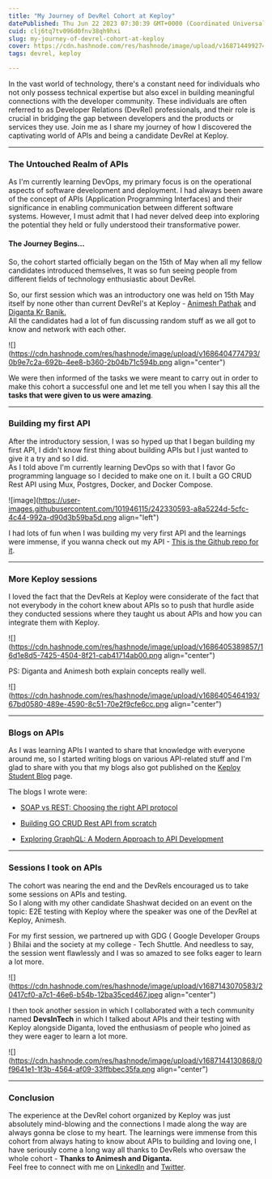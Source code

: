```yaml
---
title: "My Journey of DevRel Cohort at Keploy"
datePublished: Thu Jun 22 2023 07:30:39 GMT+0000 (Coordinated Universal Time)
cuid: clj6tq7tv096d0fnv38qh9hxi
slug: my-journey-of-devrel-cohort-at-keploy
cover: https://cdn.hashnode.com/res/hashnode/image/upload/v1687144992743/3a656907-105a-4609-9889-5dc0e83b3e74.png
tags: devrel, keploy

---
```


In the vast world of technology, there's a constant need for individuals who not only possess technical expertise but also excel in building meaningful connections with the developer community. These individuals are often referred to as Developer Relations (DevRel) professionals, and their role is crucial in bridging the gap between developers and the products or services they use. Join me as I share my journey of how I discovered the captivating world of APIs and being a candidate DevRel at Keploy.

---

### The Untouched Realm of APIs

As I'm currently learning DevOps, my primary focus is on the operational aspects of software development and deployment. I had always been aware of the concept of APIs (Application Programming Interfaces) and their significance in enabling communication between different software systems. However, I must admit that I had never delved deep into exploring the potential they held or fully understood their transformative power.

#### The Journey Begins...

So, the cohort started officially began on the 15th of May when all my fellow candidates introduced themselves, It was so fun seeing people from different fields of technology enthusiastic about DevRel.

So, our first session which was an introductory one was held on 15th May itself by none other than current DevRel's at Keploy - [Animesh Pathak](https://twitter.com/sonichigo1219) and [Diganta Kr Banik.](https://twitter.com/banik_diganta)  
All the candidates had a lot of fun discussing random stuff as we all got to know and network with each other.

![](https://cdn.hashnode.com/res/hashnode/image/upload/v1686404774793/0b9e7c2a-692b-4ee8-b360-2b04b71c594b.png align="center")

We were then informed of the tasks we were meant to carry out in order to make this cohort a successful one and let me tell you when I say this all the **tasks that were given to us were amazing**.

---

### Building my first API

After the introductory session, I was so hyped up that I began building my first API, I didn't know first thing about building APIs but I just wanted to give it a try and so I did.  
As I told above I'm currently learning DevOps so with that I favor Go programming language so I decided to make one on it. I built a GO CRUD Rest API using Mux, Postgres, Docker, and Docker Compose.

![image](https://user-images.githubusercontent.com/101946115/242330593-a8a5224d-5cfc-4c44-992a-d90d3b59ba5d.png align="left")

I had lots of fun when I was building my very first API and the learnings were immense, if you wanna check out my API - [This is the Github repo for it](https://github.com/ShivangShandilya/go-api).

---

### More Keploy sessions

I loved the fact that the DevRels at Keploy were considerate of the fact that not everybody in the cohort knew about APIs so to push that hurdle aside they conducted sessions where they taught us about APIs and how you can integrate them with Keploy.

![](https://cdn.hashnode.com/res/hashnode/image/upload/v1686405389857/16d1e8d5-7425-4504-8f21-cab41714ab00.png align="center")

PS: Diganta and Animesh both explain concepts really well.

![](https://cdn.hashnode.com/res/hashnode/image/upload/v1686405464193/67bd0580-489e-4590-8c51-70e2f9cfe6cc.png align="center")

---

### Blogs on APIs

As I was learning APIs I wanted to share that knowledge with everyone around me, so I started writing blogs on various API-related stuff and I'm glad to share with you that my blogs also got published on the [Keploy Student Blog](https://community.keploy.io/?isDarkTheme=true&deviceType=desktop) page.

The blogs I wrote were:

* [SOAP vs REST: Choosing the right API protocol](https://community.keploy.io/soap-vs-rest-choosing-the-right-api-protocol)
    
* [Building GO CRUD Rest API from scratch](https://community.keploy.io/building-a-crud-application-from-scratch-using-golang)
    
* [Exploring GraphQL: A Modern Approach to API Development](https://community.keploy.io/exploring-graphql-api-development)
    

---

### Sessions I took on APIs

The cohort was nearing the end and the DevRels encouraged us to take some sessions on APIs and testing.  
So I along with my other candidate Shashwat decided on an event on the topic: E2E testing with Keploy where the speaker was one of the DevRel at Keploy, Animesh.

For my first session, we partnered up with GDG ( Google Developer Groups ) Bhilai and the society at my college - Tech Shuttle. And needless to say, the session went flawlessly and I was so amazed to see folks eager to learn a lot more.

![](https://cdn.hashnode.com/res/hashnode/image/upload/v1687143070583/20417cf0-a7c1-46e6-b54b-12ba35ced467.jpeg align="center")

I then took another session in which I collaborated with a tech community named **DevsInTech** in which I talked about APIs and their testing with Keploy alongside Diganta, loved the enthusiasm of people who joined as they were eager to learn a lot more.

![](https://cdn.hashnode.com/res/hashnode/image/upload/v1687144130868/0f9641e1-1f3b-4564-af09-33ffbbec35fa.png align="center")

---

### Conclusion

The experience at the DevRel cohort organized by Keploy was just absolutely mind-blowing and the connections I made along the way are always gonna be close to my heart. The learnings were immense from this cohort from always hating to know about APIs to building and loving one, I have seriously come a long way all thanks to DevRels who oversaw the whole cohort - **Thanks to Animesh and Diganta.**  
Feel free to connect with me on [LinkedIn](https://www.linkedin.com/in/shivang-shandilya/) and [Twitter](https://twitter.com/shivv_twt).